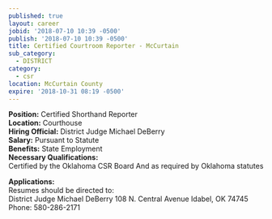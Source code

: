 ```yaml
---
published: true
layout: career
jobid: '2018-07-10 10:39 -0500'
publish: '2018-07-10 10:39 -0500'
title: Certified Courtroom Reporter - McCurtain
sub_category:
  - DISTRICT
category:
  - csr
location: McCurtain County
expire: '2018-10-31 08:19 -0500'
---
```

**Position:** Certified Shorthand Reporter  
**Location:** Courthouse  
**Hiring Official:** District Judge Michael DeBerry  
**Salary:** Pursuant to Statute  
**Benefits:** State Employment  
**Necessary Qualifications:**  
Certified by the Oklahoma CSR Board
And as required by Oklahoma statutes

**Applications:**  
Resumes should be directed to:  
District Judge Michael DeBerry 
108 N. Central Avenue 
Idabel, OK 74745  
Phone: 580-286-2171
